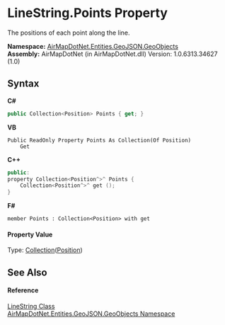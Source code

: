 # LineString.Points Property 
 

The positions of each point along the line.

**Namespace:**&nbsp;<a href="53277a20-13b4-4ad7-12a4-b69a3037c159">AirMapDotNet.Entities.GeoJSON.GeoObjects</a><br />**Assembly:**&nbsp;AirMapDotNet (in AirMapDotNet.dll) Version: 1.0.6313.34627 (1.0)

## Syntax

**C#**<br />
``` C#
public Collection<Position> Points { get; }
```

**VB**<br />
``` VB
Public ReadOnly Property Points As Collection(Of Position)
	Get
```

**C++**<br />
``` C++
public:
property Collection<Position^>^ Points {
	Collection<Position^>^ get ();
}
```

**F#**<br />
``` F#
member Points : Collection<Position> with get

```


#### Property Value
Type: <a href="http://msdn2.microsoft.com/en-us/library/ms132397" target="_blank">Collection</a>(<a href="7ee82c76-6205-6c56-8d6e-4fe6e06bb0b0">Position</a>)

## See Also


#### Reference
<a href="74632d83-31f0-af68-c039-d256be6e59c5">LineString Class</a><br /><a href="53277a20-13b4-4ad7-12a4-b69a3037c159">AirMapDotNet.Entities.GeoJSON.GeoObjects Namespace</a><br />